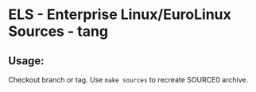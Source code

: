 # ELS - Enterprise Linux/EuroLinux Sources - tang
 
## Usage:
  Checkout branch or tag. Use `make sources` to recreate  SOURCE0 archive.
